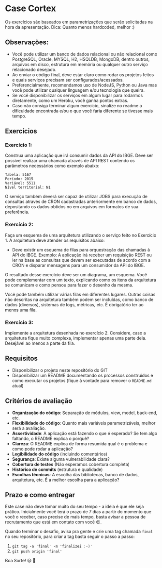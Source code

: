 # Case Cortex
Os exercícios são baseados em parametrizações que serão solicitadas na hora da apresentação.
Dica: Quanto menos hardcoded, melhor :)

## Observações:
* Você pode utilizar um banco de dados relacional ou não relacional como PostgreSQL, Oracle, MYSQL, H2, HSQLDB, MongoDB, dentro outros, arquivos em disco, estrutura em memória ou qualquer outro serviço relacionado desejado.
* Ao enviar o código final, deve estar claro como rodar os projetos feitos e quais serviços precisam ser configurados/acessados.
* Preferencialmente, recomendamos uso de NodeJS, Python ou Java mas você pode utilizar qualquer linguagem e/ou tecnologia que queira.
* Se você disponibilizar os serviços em algum lugar para rodarmos diretamente, como um Heroku, você ganha pontos extras.
* Caso não consiga terminar algum exercício, sinalize no readme a dificuldade encontrada e/ou o que você faria diferente se tivesse mais tempo.

## Exercícios

### Exercício 1:
Construa uma aplicação que irá consumir dados da API do IBGE. Deve ser possível realizar uma chamada através de API REST contendo os parâmetros necessários como exemplo abaixo:
```
Tabela: 5167
Período: 2015
Variável: 5511
Nível territorial: N1
```
O serviço também deverá ser capaz de utilizar JOBS para execução de consultas através de CRON cadastradas anteriormente em banco de dados, depositando os dados obtidos no em arquivos em formatos de sua preferência.

### Exercício 2:
Faça um esquema de uma arquitetura utilizando o serviço feito no Exercício 1. A arquitetura deve atender os requisitos abaixo:

* Deve existir um esquema de filas para orquestração das chamadas à API do IBGE. Exemplo: A aplicação irá receber um requisição REST ou ler na base as consultas que devem ser executadas de acordo com a CRON e disparar mensagens para um consumidor da API do IBGE.

O resultado desse exercício deve ser um diagrama, um esquema. Você pode complementar com um texto, explicando como os itens da arquitetura se comunicam e como pensou para fazer o desenho da mesma.

Você pode também utilizar várias filas em diferentes lugares. Outras coisas não descritas na arquitetura também podem ser incluídas, como banco de dados (diversos), sistemas de logs, métricas, etc. É obrigatório ter ao menos uma fila.

### Exercício 3:
Implemente a arquitetura desenhada no exercício 2. Considere, caso a arquitetura fique muito complexa, implementar apenas uma parte dela. Desejável ao menos a parte da fila.

## Requisitos
* Disponibilizar o projeto neste repositório do GIT
* Disponibilizar um README documentando os processos construídos e como executar os projetos (fique à vontade para remover o `README.md` atual)

## Critérios de avaliação
* **Organização do código**: Separação de módulos, view, model, back-end, etc.
* **Flexibilidade do código**: Quanto mais variáveis parametrizáveis, melhor será a avaliação.
* **Assertividade**: A aplicação está fazendo o que é esperado? Se tem algo faltando, o README explica o porquê?
* **Clareza**: O README explica de forma resumida qual é o problema e como pode rodar a aplicação?
* **Legibilidade do código** (incluindo comentários)
* **Segurança**: Existe alguma vulnerabilidade clara?
* **Cobertura de testes** (Não esperamos cobertura completa)
* **Histórico de commits** (estrutura e qualidade)
* **Escolhas técnicas**: A escolha das bibliotecas, banco de dados, arquitetura, etc. É a melhor escolha para a aplicação?

## Prazo e como entregar
Este case não deve tomar muito do seu tempo - a ideia é que ele seja prático. Inicialmente você terá o prazo de 7 dias a partir do momento que você o receber, caso precise de mais tempo, basta avisar a pessoa de recrutamento que está em contato com você 😉.

Quando terminar o desafio, avisa pra gente e crie uma tag chamada `final` no seu repositório, para criar a tag basta seguir o passo a passo:
1. `git tag -a 'final' -m 'finalizei :-)'`
2. `git push origin 'final'`

Boa Sorte! 😃 🚀
